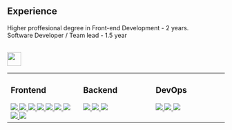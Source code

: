 <!-- <img width=100% src="https://github.com/Sigvel/Sigvel/assets/89355439/59cd323c-c229-455d-b6da-b0641c6fe3ad" /> -->

## Experience
Higher proffesional degree in Front-end Development - 2 years.<br>
Software Developer / Team lead - 1.5 year

<br>
<!-- New skills Template -->
<img src="https://raw.githubusercontent.com/rahulbanerjee26/githubProfileReadmeGenerator/main/gifs/code.gif" width=32px height=32px>
<table><tr><td valign="top" width="33%">



### Frontend  
<div>
  <a href="https://reactjs.org/" target="_blank">
    <img src="https://skillicons.dev/icons?i=react" />
  </a> 
  <a href="https://getbootstrap.com/docs/3.4/javascript/" target="_blank">
    <img src="https://skillicons.dev/icons?i=bootstrap" />
  </a> 
  <a href="https://tailwindcss.com/" target="_blank">
    <img src="https://skillicons.dev/icons?i=tailwind" />
  </a> 
  <a href="https://www.w3school.com/css/" target="_blank">
    <img src="https://skillicons.dev/icons?i=css" />
  </a> 
  <a href="https://en.wikipedia.org/wiki/HTML5" target="_blank">
    <img src="https://skillicons.dev/icons?i=html" />
  </a> 
  <a href="https://www.javascript.com/" target="_blank">
    <img src="https://skillicons.dev/icons?i=js" />
  </a>
  <a href="https://skillicons.dev" target="_blank">
    <img src="https://skillicons.dev/icons?i=sass" />
  </a>
  <a href="https://wordpress.com" target="_blank">
    <img src="https://skillicons.dev/icons?i=wordpress" />
  </a>
  <a href="https://jestjs.io/" target="_blank">
    <img src="https://skillicons.dev/icons?i=jest" />
  </a>
</div>

</td><td valign="top" width="33%">

### Backend  
<div>   
  <a href="https://www.javascript.com/" target="_blank">
    <img src="https://skillicons.dev/icons?i=js" />
  </a>
  <a href="https://nodejs.org/en/" target="_blank">
    <img src="https://skillicons.dev/icons?i=nodejs" />
  </a>
  <a href="https://wordpress.com" target="_blank">
    <img src="https://skillicons.dev/icons?i=wordpress" />
  </a>
</div>

</td><td valign="top" width="33%">


### DevOps  
<div>
  <a href="https://git-scm.com/" target="_blank">
    <img src="https://skillicons.dev/icons?i=git" />
  </a>
  <a href="https://www.gnu.org/software/bash/" target="_blank">
    <img src="https://skillicons.dev/icons?i=bash" />
  </a>
  <a href="https://docs.github.com/en/actions" target="_blank">
    <img src="https://skillicons.dev/icons?i=githubactions" />
  </a>
</div>

</td></tr></table>  

<br/>

<!-- 
## Connect with me  
<div align="center">
<a href="https://moesera-dev.netlify.app/" target="_blank">
<img src=https://img.shields.io/badge/Portfolio-%23000000.svg?style=for-the-badge&logo=firefox&logoColor=#FF7139 alt="Portfolio" style="margin-bottom: 5px"/>
</a>
<a href="https://linkedin.com/in/sigvel" target="_blank">
<img src=https://img.shields.io/badge/linkedin-%231E77B5.svg?&style=for-the-badge&logo=linkedin&logoColor=white alt=linkedin style="margin-bottom: 5px;" />
</a>
<a href="https://discord.com/users/214084196040179715">
<img src=https://img.shields.io/badge/Pandä-%237289DA.svg?style=for-the-badge&amp;logo=discord&amp;logoColor=white style="max-width: 100%;">
</a>
</div>  
-->
<br/>  
